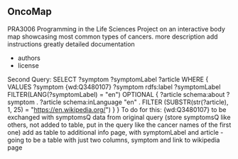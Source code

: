 OncoMap
---------
PRA3006 Programming in the Life Sciences Project on an interactive body map showcasing most common types of cancers. 
more description
add instructions 
greatly detailed documentation

- authors
- license

Second Query:
SELECT ?symptom ?symptomLabel ?article WHERE {
    VALUES ?symptom {wd:Q3480107}
    ?symptom rdfs:label ?symptomLabel FILTER(LANG(?symptomLabel) = "en") 
      OPTIONAL {
      ?article schema:about ?symptom .
      ?article schema:inLanguage "en" .
      FILTER (SUBSTR(str(?article), 1, 25) = "https://en.wikipedia.org/")
    }
} 
To do for this: 
{wd:Q3480107} to be exchanged with symptomsQ data from original query (store symptomsQ like others, not added to table, put in the query like the cancer names of the first one)
add as table to additional info page, with symptomLabel and article - going to be a table with just two columns, symptom and link to wikipedia page 
